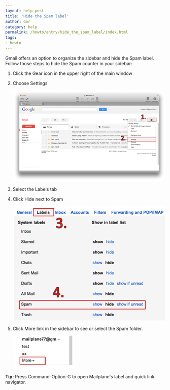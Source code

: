 ```yaml
---
layout: help_post
title: 'Hide the Spam label'
author: Gor
category: help
permalink: /howto/entry/hide_the_spam_label/index.html
tags:
- howto
---
```


Gmail offers an option to organize the sidebar and hide the Spam label. Follow those steps to hide the Spam counter in your sidebar:

1. Click the Gear icon in the upper right of the main window
2. Choose Settings

	![screen1](/assets/howto/2013-08-13-hide_the_spam_label/screen1.png)

3. Select the Labels tab
4. Click Hide next to Spam

	![screen2](/assets/howto/2013-08-13-hide_the_spam_label/screen2.png)

5. Click More link in the sidebar to see or select the Spam folder.

	![screen3](/assets/howto/2013-08-13-hide_the_spam_label/screen3.png)

**Tip:** Press Command-Option-G to open Mailplane's label and quick link navigator.
